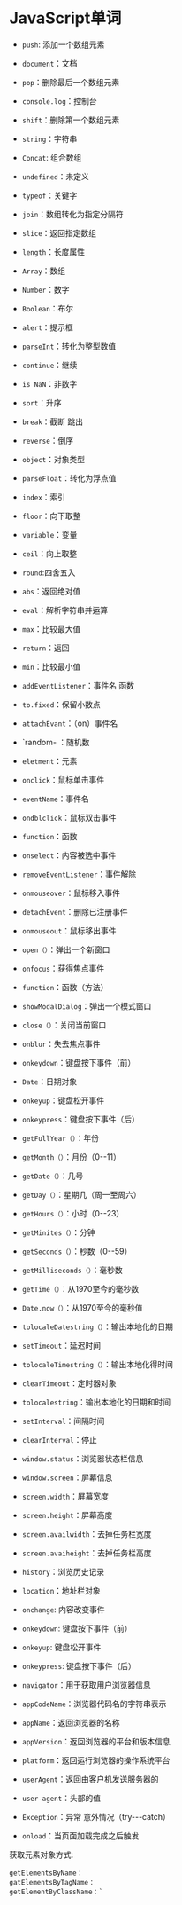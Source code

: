# JavaScript单词

- `push`: 添加一个数组元素

- `document`：文档

- `pop`：删除最后一个数组元素

- `console.log`：控制台

- `shift`：删除第一个数组元素

- `string`：字符串

- `Concat`: 组合数组

- `undefined`：未定义

- `typeof`：关键字

- `join`：数组转化为指定分隔符

- `slice`：返回指定数组

- `length`：长度属性

- `Array`：数组

- `Number`：数字

- `Boolean`：布尔

- `alert`：提示框

- `parseInt`：转化为整型数值

- `continue`：继续

- `is NaN`：非数字

- `sort`：升序

- `break`：截断 跳出

- `reverse`：倒序

- `object`：对象类型

- `parseFloat`：转化为浮点值

- `index`：索引

- `floor`：向下取整

- `variable`：变量

- `ceil`：向上取整

- `round`:四舍五入

- `abs`：返回绝对值

- `eval`：解析字符串并运算

- `max`：比较最大值

- `return`：返回

- `min`：比较最小值

- `addEventListener`：事件名 函数

- `to.fixed`：保留小数点

- `attachEvant`：（on）事件名

- `random- ：随机数

- `eletment`：元素

- `onclick`：鼠标单击事件

- `eventName`：事件名

- `ondblclick`：鼠标双击事件

- `function`：函数

- `onselect`：内容被选中事件

- `removeEventListener`：事件解除

- `onmouseover`：鼠标移入事件

- `detachEvent`：删除已注册事件

- `onmouseout`：鼠标移出事件

- `open（）`：弹出一个新窗口

- `onfocus`：获得焦点事件

- `function`：函数（方法）

- `showModalDialog`：弹出一个模式窗口

- `close（）`：关闭当前窗口

- `onblur`：失去焦点事件

- `onkeydown`：键盘按下事件（前）

- `Date`：日期对象

- `onkeyup`：键盘松开事件

- `onkeypress`：键盘按下事件（后）

- `getFullYear（）`：年份

- `getMonth（）`：月份（0--11）

- `getDate（）`：几号

- `getDay（）`：星期几（周一至周六）

- `getHours（）`：小时（0--23）

- `getMinites（）`：分钟

- `getSeconds（）`：秒数（0--59）

- `getMilliseconds（）`：毫秒数

- `getTime（）`：从1970至今的毫秒数

- `Date.now（）`：从1970至今的毫秒值

- `tolocaleDatestring（）`：输出本地化的日期

- `setTimeout`：延迟时间

- `tolocaleTimestring（）`：输出本地化得时间

- `clearTimeout`：定时器对象

- `tolocalestring`：输出本地化的日期和时间

- `setInterval`：间隔时间

- `clearInterval`：停止

- `window.status`：浏览器状态栏信息

- `window.screen`：屏幕信息

- `screen.width`：屏幕宽度

- `screen.height`：屏幕高度

- `screen.availwidth`：去掉任务栏宽度

- `screen.avaiheight`：去掉任务栏高度

- `history`：浏览历史记录

- `location`：地址栏对象

- `onchange`: 内容改变事件

- `onkeydown`: 键盘按下事件（前）

- `onkeyup`: 键盘松开事件

- `onkeypress`: 键盘按下事件（后）

- `navigator`：用于获取用户浏览器信息

- `appCodeName`：浏览器代码名的字符串表示

- `appName`：返回浏览器的名称

- `appVersion`：返回浏览器的平台和版本信息

- `platform`：返回运行浏览器的操作系统平台

- `userAgent`：返回由客户机发送服务器的

- `user-agent`：头部的值

- `Exception`：异常 意外情况（try---catch）

- `onload`：当页面加载完成之后触发

获取元素对象方式:

```getElementByld：
getElementsByName：
gatElementsByTagName：
getElementByClassName：`